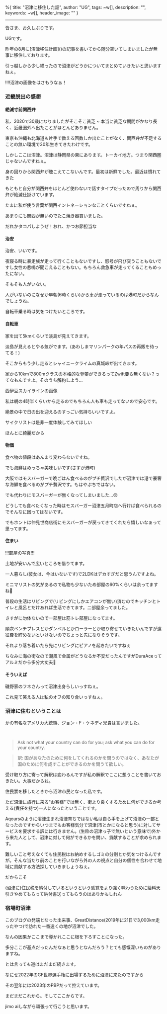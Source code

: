 %{
  title: "沼津に移住した話",
  author: "UG",
  tags: ~w[],
  description: "",
  keywords: ~w[],
  header_image: ""
}

---
皆さま、お久しぶりです。

UGです。

昨年の8月に[沼津移住計画](<script src='https://rawgithub.com/chjj/marked/master/lib/marked.js'/> <script> var mdEls = document.querySelectorAll('.markdown'); for(var i in mdEls){ var mdEl = mdEls[i]; var converted = document.createElement('div'); converted.innerHTML = marked(mdEl.value); mdEl.parentNode.replaceChild(converted, mdEl); } </script>)の記事を書いてから随分空いてしまいましたが無事に移住しております。

引っ越しから少し経ったので沼津がどうかについてまとめていきたいと思いますねぇ。

!!!!沼津の画像をはさもうなぁ！

### 近畿脱出の感想

#### 絶滅寸前関西弁

私、2020で30歳になりましたがそこそこ貧乏 ~ 本当に貧乏な期間がかなり長く、近畿圏外へ出たことがほとんどありません。

東京も沖縄も北海道も片手で数える回数しか出たことがなく、関西弁が不足することの無い環境で30年生きてきたわけです。

しかしここは沼津。沼津は静岡県の東にあります。トーカイ地方。つまり関西圏じゃないんですねぇ。

身の回りから関西弁が聴こえてこないんです。最初は新鮮でした。最近は慣れてきた

  

もともと自分が関西弁をほとんど使わないで話すタイプだったので周りから関西弁が絶滅仕掛けています。

たまに私が使う言葉が関西イントネーションなことくらいですねぇ。

  

あまりにも関西が無いのでたこ焼き器買いました。

だれかタコパしようぜ！おれ、かつお節担当な

  

#### 治安

治安、いいです。

夜寝る時に暴走族が走って行くこともないですし、怒号が飛び交うこともないですし女性の悲鳴が聞こえることもない。もちろん救急車が走ってくることもめったにない。

  

そもそも人がいない。

  

人がいないのになぜか早朝(6時くらい)から車が走っているのは港町だからなんでしょうね。

自転車乗る時は気をつけたいところです。

  

#### 自転車

家を出て5kmくらいで淡島が見えてきます。

淡島が見えるとやる気がでます。(あわしまマリンパークの年パスの再販を待ってる！)

そこからもう少し走るとシャイニークライムの真城峠が出てきます。

家から10kmで800mクラスの本格的な登攀ができるってZwift要ら無くない？ってなもんですよ。そのうち解約しよう...

  

西伊豆スカイラインの画像

  

私は朝の4時半くらいから走るのでもちろん人も車も走ってないので安心です。

絶景の中で日の出を迎えるのすっごい気持ちいいですよ。

サイクリストは是非一度体験してみてほしい

ほんとに綺麗だから

  

#### 物価&nbsp;

食べ物の値段はあんまり変わらないですね。

でも海鮮はめっちゃ美味しいです(さすが港町)

大阪ではモスバーガーで晩ごはん食べるのがプチ贅沢でしたが沼津では港で豪奢な海鮮を食べるのがプチ贅沢です。もはやぷちではない。

  

でも代わりにモスバーガーが無くなってしまいました...😢

どうしても食べたくなった時はモスバーガー沼津五月町店へ行けば食べられるのでそんなに困ってはないです。

でもホントは仲見世商店街にモスバーガーが戻ってきてくれたら嬉しいなぁって思ってます。

  

#### 住まい

!!!部屋の写真!!!

  

土地が安いんで広いところを借りてます。

一人暮らし(彼女は、今はいないです)で2LDKはデカすぎだと思うんですよね。

ミニマリストの気があるので私物も少ないため部屋の60%くらいは余ってますね🤔

  

普段の生活はリビングで(リビングにしかエアコンが無い)済むのでキッチンとトイレと風呂とだけあれば生活できてます。二部屋余ってました。

  

さすがに勿体ないので一部屋は筋トレ部屋になってます。

順次ベンチプレスとかダンベルとかローラーとか取り寄せていきたいんですが遠征費を貯めないといけないのでちょっと先になりそうです。

  

それより落ち着いたら先にリビングにピアノを起きたいですねぇ

  

ちなみに海の街なので潮風で金属がどうなるか不安だったんですがDuraAceってアルミだから多分大丈夫🤔

  

#### そういえば

磯野家のフネさんって沼津出身らしいっすねぇ。

これ見て笑える人は私のオフの知り合いっすねぇ。

  

###   

### 沼津に住むということは

かの有名なアメリカ大統領、ジョン・F・ケネディ兄貴は言いました。

&nbsp;

> Ask not what your country can do for you; ask what you can do for your country.&nbsp;

> 訳: 国があなたのために何をしてくれるのかを問うのではなく、あなたが国のために何を成すことができるのかを問うて欲しい。

受け取り方に寄って解釈は変わるんですが私の解釈でここに想うことを書いておきたい。大事だからね。

住民票を移したときから沼津市民となった私です。

ただ沼津に旅行に来る"お客様"では無く、街より良くするために何ができるか考える(責任を持つ)一人になったということです。

Aqoursのように沼津生まれ沼津育ちではない私は自ら手を上げて沼津の一部となったのですからいつまでもお客様気分で沼津(市とかになると思う)に対してサービスを要求する訳には行きません。(生粋の沼津っ子で無いという意味で)外から来た人として、沼津に対して何ができるかを問い、貢献することが求められます。

難しいこと考えなくても住民税はお納めするしゴミの分別とか気をつけるんですが。そんな当たり前のことを行いながら外の人の視点と自分の個性を合わせて地域に貢献する方法探していきましょうねぇ。

だからこそ

(沼津に)住民税を納付しているというという感覚をより強く味わうために給料天引きやめてもらって納付書送ってもらうのはありかもしれん

####   

### 宿場町沼津

このブログの発端となった出来事、GreatDistance(2019年に21日で3,000km走ったやつ)で訪れた一番遠くの地が沼津でした。

  

なんの因果かここまで導かれここに根を下ろすことになった。

多分ここが基点だったんだなぁと思うとなんだろう？とても感慨深いものがありますね。

  

とは言っても道はまだまだ続きます。

なにせ2022年のGF世界選手権に出場するために沼津に来たのですから

その翌年には2023年のPBPだって控えています。

  

まだまだこれから。そしてここからです。

  

jimo aiしながら頑張って行こうと思います。

